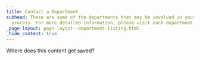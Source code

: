 ```yaml
---
title: Contact a Department
subhead: These are some of the departments that may be involved in your permitting
  process. For more detailed information, please visit each department’s page link.
_page-layout: page-layout--department-listing.html
_hide_content: true
---
```


Where does this content get saved?